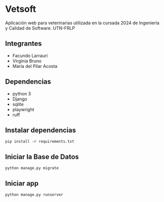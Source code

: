 # Vetsoft

Aplicación web para veterinarias utilizada en la cursada 2024 de Ingeniería y Calidad de Software. UTN-FRLP

## Integrantes

- Facundo Larrauri
- Virginia Bruno
- María del Pilar Acosta

## Dependencias

- python 3
- Django
- sqlite
- playwright
- ruff

## Instalar dependencias

`pip install -r requirements.txt`

## Iniciar la Base de Datos

`python manage.py migrate`

## Iniciar app

`python manage.py runserver`

